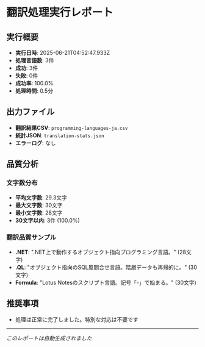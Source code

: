 # 翻訳処理実行レポート

## 実行概要
- **実行日時**: 2025-06-21T04:52:47.933Z
- **処理言語数**: 3件
- **成功**: 3件
- **失敗**: 0件
- **成功率**: 100.0%
- **処理時間**: 0.5分

## 出力ファイル
- **翻訳結果CSV**: `programming-languages-ja.csv`
- **統計JSON**: `translation-stats.json`
- **エラーログ**: なし

## 品質分析

### 文字数分布
- **平均文字数**: 29.3文字
- **最大文字数**: 30文字
- **最小文字数**: 28文字
- **30文字以内**: 3件 (100.0%)

### 翻訳品質サンプル
- **.NET**: ".NET上で動作するオブジェクト指向プログラミング言語。" (28文字)
- **.QL**: "オブジェクト指向のSQL風問合せ言語。階層データも再帰的に。" (30文字)
- **Formula**: "Lotus Notesのスクリプト言語。記号「-」で始まる。" (30文字)



## 推奨事項
- 処理は正常に完了しました。特別な対応は不要です

---
*このレポートは自動生成されました*
